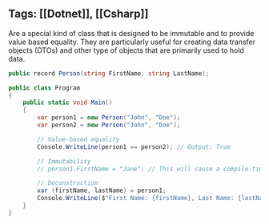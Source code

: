  Tags: [[Dotnet]], [[Csharp]] 
 ----
Are a special kind of class that is designed to be immutable and to provide value based equality. They are particularly useful for creating data transfer objects (DTOs) and other type of objects that are primarily used to hold data.  

``` csharp
public record Person(string FirstName, string LastName);

public class Program
{
    public static void Main()
    {
        var person1 = new Person("John", "Doe");
        var person2 = new Person("John", "Doe");

        // Value-based equality
        Console.WriteLine(person1 == person2); // Output: True

        // Immutability
        // person1.FirstName = "Jane"; // This will cause a compile-time error

        // Deconstruction
        var (firstName, lastName) = person1;
        Console.WriteLine($"First Name: {firstName}, Last Name: {lastName}"); // Output: First Name: John, Last Name: Doe
    }
}
```

